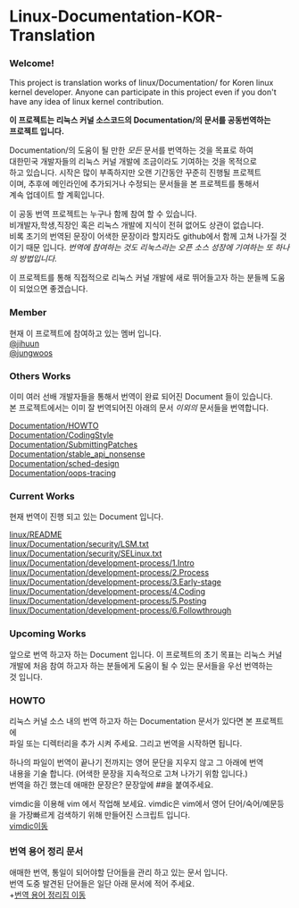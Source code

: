 # Linux-Documentation-KOR-Translation

### Welcome!
This project is translation works of linux/Documentation/ for Koren linux kernel
developer. Anyone can participate in this project even if you don't have any
idea of linux kernel contribution.   

__이 프로젝트는 리눅스 커널 소스코드의 Documentation/의 문서를 공동번역하는__   
__프로젝트 입니다.__			

Documentation/의 도움이 될 만한 _모든_ 문서를 번역하는 것을 목표로 하여	
대한민국 개발자들의 리눅스 커널 개발에 조금이라도 기여하는 것을 목적으로	
하고 있습니다. 시작은 많이 부족하지만 오랜 기간동안 꾸준히 진행될 프로젝트	
이며, 추후에 메인라인에 추가되거나 수정되는 문서들을 본 프로젝트를 통해서	
계속 업데이트 할 계획입니다.	

이 공동 번역 프로젝트는 누구나 함께 참여 할 수 있습니다.    
비개발자,학생,직장인 혹은 리눅스 개발에 지식이 전혀 없어도 상관이 없습니다.  
비록 초기의 번역된 문장이 어색한 문장이라 할지라도 github에서 함께 고쳐
나가질 것 이기 때문 입니다. _번역에 참여하는 것도 리눅스라는 오픈 소스 성장에_
_기여하는 또 하나의 방법입니다._  

이 프로젝트를 통해 직접적으로 리눅스 커널 개발에 새로 뛰어들고자 하는 분들께	
도움이 되었으면 좋겠습니다.	

### Member
현재 이 프로젝트에 참여하고 있는 멤버 입니다.		
[@jihuun](https://github.com/jihuun)    
[@jungwoos](https://github.com/jungwoos)    

### Others Works	
이미 여러 선배 개발자들을 통해서 번역이 완료 되어진 Document 들이 있습니다.     
본 프로젝트에서는 이미 잘 번역되어진 아래의 문서 _이외의_ 문서들을 번역합니다.	

[Documentation/HOWTO](https://wiki.kldp.org/wiki.php/HOWTO)     
[Documentation/CodingStyle](https://wiki.kldp.org/wiki.php/LinuxKernelCodingStyle)      
[Documentation/SubmittingPatches](https://wiki.kldp.org/wiki.php/SubmittingPatches)	        
[Documentation/stable_api_nonsense](https://wiki.kldp.org/wiki.php/stable_api_nonsense.txt)	    
[Documentation/sched-design](https://wiki.kldp.org/wiki.php/sched-design.txt)		    
[Documentation/oops-tracing](https://wiki.kldp.org/wiki.php/oops-tracing.txt)		    

### Current Works   
현재 번역이 진행 되고 있는 Document 입니다. 

[linux/README](https://github.com/jihuun/Linux-Documentation-KOR-Translation/blob/master/linux/README)  
[linux/Documentation/security/LSM.txt](https://github.com/jihuun/Linux-Documentation-KOR-Translation/blob/master/linux/Documentation/security/LSM.txt)  
[linux/Documentation/security/SELinux.txt](https://github.com/jihuun/Linux-Documentation-KOR-Translation/blob/master/linux/Documentation/security/SELinux.txt)  
[linux/Documentation/development-process/1.Intro](https://github.com/jihuun/Linux-Documentation-KOR-Translation/blob/master/linux/Documentation/development-process/1.Intro)  
[linux/Documentation/development-process/2.Process](https://github.com/jihuun/Linux-Documentation-KOR-Translation/blob/master/linux/Documentation/development-process/2.Process)  
[linux/Documentation/development-process/3.Early-stage](https://github.com/jihuun/Linux-Documentation-KOR-Translation/blob/master/linux/Documentation/development-process/3.Early-stage)  
[linux/Documentation/development-process/4.Coding](https://github.com/jihuun/Linux-Documentation-KOR-Translation/blob/master/linux/Documentation/development-process/4.Coding)  
[linux/Documentation/development-process/5.Posting](https://github.com/jihuun/Linux-Documentation-KOR-Translation/blob/master/linux/Documentation/development-process/5.Posting)  
[linux/Documentation/development-process/6.Followthrough](https://github.com/jihuun/Linux-Documentation-KOR-Translation/blob/master/linux/Documentation/development-process/6.Followthrough)  

### Upcoming Works  
앞으로 번역 하고자 하는 Document 입니다. 이 프로젝트의 초기 목표는 리눅스 커널  
개발에 처음 참여 하고자 하는 분들에게 도움이 될 수 있는 문서들을 우선 번역하는  
것 입니다.       

### HOWTO 
리눅스 커널 소스 내의 번역 하고자 하는 Documentation 문서가 있다면 본 프로젝트에	
파일 또는 디렉터리을 추가 시켜 주세요. 그리고 번역을 시작하면 됩니다.   

하나의 파일이 번역이 끝나기 전까지는 영어 문단을 지우지 않고 그 아래에 번역     
내용을 기술 합니다. (어색한 문장을 지속적으로 고쳐 나가기 위함 입니다.)  
번역을 하긴 했는데 애매한 문장은? 문장앞에 ##을 붙여주세요.	

vimdic을 이용해 vim 에서 작업해 보세요.
vimdic은 vim에서 영어 단어/숙어/예문등을 가장빠르게 검색하기 위해 만들어진 스크립트 입니다.	
[vimdic이동](https://github.com/vimdic/vimdic)

### 번역 용어 정리 문서 
애매한 번역, 통일이 되어야할 단어들을 관리 하고 있는 문서 입니다.   
번역 도중 발견된 단어들은 일단 아래 문서에 적어 주세요.     
+[번역 용어 정리집 이동](https://docs.google.com/spreadsheets/d/1AlvnHVQDWFNwYnudyOjg4Bf6OBIHnb7k03FTYzD_9Po/edit?usp=sharing)

